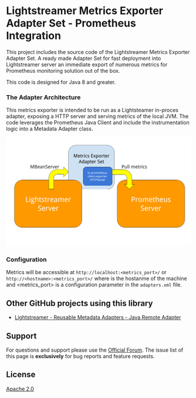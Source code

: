 # Lightstreamer Metrics Exporter Adapter Set - Prometheus Integration

This project includes the source code of the Lightstreamer Metrics Exporter Adapter Set. A ready made Adapter Set for fast deployment into
Lightstreamer server an immediate export of numerous metrics for Prometheus monitoring solution out of the box.

This code is designed for Java 8 and greater.

### The Adapter Architecture

This metrics exporter is intended to be run as a Lightsteamer in-proces adapter, exposing a HTTP server and serving metrics of the local JVM.
The code leverages the Prometheus Java Client and include the instrumentation logic into a Metadata Adapter class.

![architecture](metrics_exporter_schema.png)

### Configuration

Metrics will be accessible at `http://localhost:<metrics_port>/` or `http://<hostname>:<metrics_port>/` where <hostname> is the hostanme of the machine and <metrics_port> is a configuration parameter 
in the `adapters.xml` file.

## Other GitHub projects using this library

- [Lightstreamer - Reusable Metadata Adapters - Java Remote Adapter ](https://github.com/Lightstreamer/Lightstreamer-example-ReusableMetadata-adapter-java-remote)

## Support

For questions and support please use the [Official Forum](https://forums.lightstreamer.com/). The issue list of this page is **exclusively**
for bug reports and feature requests.

## License

[Apache 2.0](https://opensource.org/licenses/Apache-2.0)
